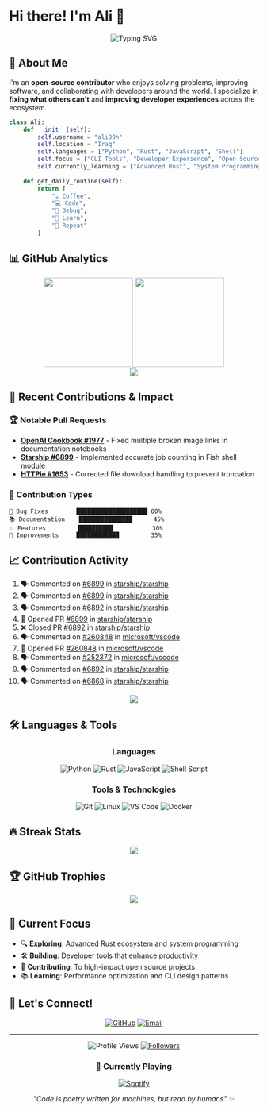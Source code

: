 # Hi there! I'm Ali 👋

<div align="center">
  
![Typing SVG](https://readme-typing-svg.herokuapp.com/?lines=Open+Source+Contributor;Problem+Solver;Developer+Tools+Enthusiast;Always+Learning+New+Things&font=Fira%20Code&center=true&width=380&height=50&duration=4000&pause=1000)

</div>

## 🚀 About Me

I'm an **open-source contributor** who enjoys solving problems, improving software, and collaborating with developers around the world. I specialize in **fixing what others can't** and **improving developer experiences** across the ecosystem.

```python
class Ali:
    def __init__(self):
        self.username = "ali90h"
        self.location = "Iraq"
        self.languages = ["Python", "Rust", "JavaScript", "Shell"]
        self.focus = ["CLI Tools", "Developer Experience", "Open Source"]
        self.currently_learning = ["Advanced Rust", "System Programming"]
    
    def get_daily_routine(self):
        return [
            "☕ Coffee",
            "💻 Code", 
            "🐛 Debug",
            "📖 Learn",
            "🔄 Repeat"
        ]
```

## 📊 GitHub Analytics

<div align="center">
<a href="https://github.com/ali90h">
  <img height="180em" src="https://github-readme-stats-sigma-five.vercel.app/api?username=ali90h&show_icons=true&theme=react&include_all_commits=true&count_private=true"/>
  <img height="180em" src="https://github-readme-stats-sigma-five.vercel.app/api/top-langs/?username=ali90h&layout=compact&langs_count=8&theme=react"/>
</a>
</div>

<div align="center">
  <img src="https://github-readme-streak-stats.herokuapp.com/?user=ali90h&theme=react&hide_border=false" />
</div>

## 🎯 Recent Contributions & Impact

### 🏆 Notable Pull Requests
- **[OpenAI Cookbook #1977](https://github.com/openai/openai-cookbook/pull/1977)** - Fixed multiple broken image links in documentation notebooks
- **[Starship #6899](https://github.com/starship/starship/pull/6899)** - Implemented accurate job counting in Fish shell module  
- **[HTTPie #1653](https://github.com/httpie/cli/pull/1653)** - Corrected file download handling to prevent truncation

### 💼 Contribution Types
```text
🐛 Bug Fixes        ████████████████████ 60%
📚 Documentation    ███████████████      45%
✨ Features         ██████████           30%
🔧 Improvements     ████████████         35%
```

## 📈 Contribution Activity

<!--START_SECTION:activity-->
1. 🗣 Commented on [#6899](https://github.com/starship/starship/pull/6899#issuecomment-3172743542) in [starship/starship](https://github.com/starship/starship)
2. 🗣 Commented on [#6899](https://github.com/starship/starship/pull/6899#issuecomment-3172635864) in [starship/starship](https://github.com/starship/starship)
3. 🗣 Commented on [#6892](https://github.com/starship/starship/pull/6892#issuecomment-3172632616) in [starship/starship](https://github.com/starship/starship)
4. 💪 Opened PR [#6899](https://github.com/starship/starship/pull/6899) in [starship/starship](https://github.com/starship/starship)
5. ❌ Closed PR [#6892](https://github.com/starship/starship/pull/6892) in [starship/starship](https://github.com/starship/starship)
6. 🗣 Commented on [#260848](https://github.com/microsoft/vscode/pull/260848#issuecomment-3172539334) in [microsoft/vscode](https://github.com/microsoft/vscode)
7. 💪 Opened PR [#260848](https://github.com/microsoft/vscode/pull/260848) in [microsoft/vscode](https://github.com/microsoft/vscode)
8. 🗣 Commented on [#252372](https://github.com/microsoft/vscode/issues/252372#issuecomment-3172478673) in [microsoft/vscode](https://github.com/microsoft/vscode)
9. 🗣 Commented on [#6892](https://github.com/starship/starship/pull/6892#issuecomment-3167701707) in [starship/starship](https://github.com/starship/starship)
10. 🗣 Commented on [#6868](https://github.com/starship/starship/issues/6868#issuecomment-3167700942) in [starship/starship](https://github.com/starship/starship)
<!--END_SECTION:activity-->

<div align="center">
  <img src="https://github-readme-activity-graph.vercel.app/graph?username=ali90h&bg_color=1a1b27&color=628fdb&line=628fdb&point=ffeb95&area=true&hide_border=true" />
</div>

## 🛠️ Languages & Tools

<div align="center">

### Languages
![Python](https://img.shields.io/badge/Python-3776AB?style=for-the-badge&logo=python&logoColor=white)
![Rust](https://img.shields.io/badge/Rust-000000?style=for-the-badge&logo=rust&logoColor=white)
![JavaScript](https://img.shields.io/badge/JavaScript-F7DF1E?style=for-the-badge&logo=javascript&logoColor=black)
![Shell Script](https://img.shields.io/badge/Shell_Script-121011?style=for-the-badge&logo=gnu-bash&logoColor=white)

### Tools & Technologies  
![Git](https://img.shields.io/badge/Git-F05032?style=for-the-badge&logo=git&logoColor=white)
![Linux](https://img.shields.io/badge/Linux-FCC624?style=for-the-badge&logo=linux&logoColor=black)
![VS Code](https://img.shields.io/badge/VS_Code-007ACC?style=for-the-badge&logo=visual-studio-code&logoColor=white)
![Docker](https://img.shields.io/badge/Docker-2496ED?style=for-the-badge&logo=docker&logoColor=white)

</div>

## 🔥 Streak Stats
<div align="center">
  <img src="https://github-profile-summary-cards.vercel.app/api/cards/profile-details?username=ali90h&theme=react" />
</div>

## 🏆 GitHub Trophies
<div align="center">
  <img src="https://github-profile-trophy.vercel.app/?username=ali90h&theme=radical&no-frame=false&no-bg=true&margin-w=4" />
</div>

## 🎯 Current Focus

- 🔍 **Exploring**: Advanced Rust ecosystem and system programming
- 🛠️ **Building**: Developer tools that enhance productivity  
- 🤝 **Contributing**: To high-impact open source projects
- 📚 **Learning**: Performance optimization and CLI design patterns

## 💬 Let's Connect!

<div align="center">

[![GitHub](https://img.shields.io/badge/GitHub-100000?style=for-the-badge&logo=github&logoColor=white)](https://github.com/ali90h)
[![Email](https://img.shields.io/badge/Email-D14836?style=for-the-badge&logo=gmail&logoColor=white)](mailto:your-email@example.com)

</div>

---

<div align="center">
  
![Profile Views](https://komarev.com/ghpvc/?username=ali90h&color=brightgreen&style=for-the-badge)
[![Followers](https://img.shields.io/github/followers/ali90h?style=for-the-badge&color=blue&labelColor=black)](https://github.com/ali90h?tab=followers)

### 🎵 Currently Playing
[![Spotify](https://github-readme-stats.vercel.app/api/spotify-now-playing/ali90h)](https://open.spotify.com/user/ali90h)

*"Code is poetry written for machines, but read by humans"* ✨

</div>

<!--
**Fun fact**: This README updates automatically! 
The stats refresh every time someone visits the profile.
-->
